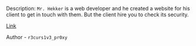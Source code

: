 
Description:
`Mr. Hekker` is a web developer and he created a website for his client to get in touch with them. But the client hire you to check its security.

[Link](http://hekker.noobarmy.org/)

Author - `r3curs1v3_pr0xy`

